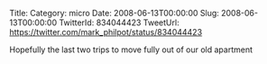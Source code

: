 Title: 
Category: micro
Date: 2008-06-13T00:00:00
Slug: 2008-06-13T00:00:00
TwitterId: 834044423
TweetUrl: https://twitter.com/mark_philpot/status/834044423

Hopefully the last two trips to move fully out of our old apartment